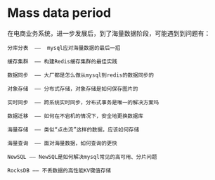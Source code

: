 #  Mass data period

在电商业务系统，进一步发展后，到了海量数据阶段，可能遇到到问题有：


```
分库分表  ——  mysql应对海量数据的最后一招

缓存集群  —— 构建Redis缓存集群的最佳实践

数据同步  —— 大厂都是怎么做从mysql到redis的数据同步的

对象存储  —— 分布式存储，对象存储是如何保存图片的

实时同步  —— 跨系统实时同步，分布式事务是唯一的解决方案吗

数据迁移  —— 如何在不宕机的情况下，安全地更换数据库

海量存储  —— 类似“点击流”这样的数据，应该如何存储

海量查询  —— 面对海量数据，如何查询的更快

NewSQL —— NewSQL是如何解决mysql常见的高可用、分片问题

RocksDB —— 不丢数据的高性能KV键值存储

```

